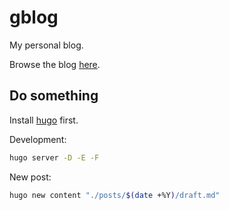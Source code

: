# gblog

My personal blog.

Browse the blog [here](https://greguz.github.io/personal-blog/).

## Do something

Install [hugo](https://gohugo.io/installation/) first.

Development:

```bash
hugo server -D -E -F
```

New post:

```bash
hugo new content "./posts/$(date +%Y)/draft.md"
```
